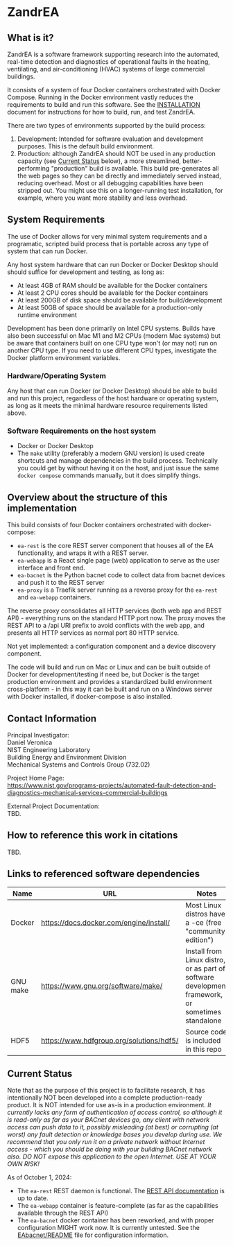 # ZandrEA 

## What is it?

ZandrEA is a software framework supporting research into the automated, real-time detection and diagnostics of operational faults in the heating, ventilating, and air-conditioning (HVAC) systems of large commercial buildings.

It consists of a system of four Docker containers orchestrated with Docker Compose. Running in the Docker environment vastly reduces the requirements to build and run this software. See the [INSTALLATION](./INSTALLATION.md) document for instructions for how to build, run, and test ZandrEA.

There are two types of environments supported by the build process:
1. Development: Intended for software evaluation and development purposes. This is the default build environment.
2. Production: although ZandrEA should NOT be used in any production capacity (see [Current Status](#current-status) below), a more streamlined, better-performing "production" build is available. This build pre-generates all the web pages so they can be directly and immediately served instead, reducing overhead. Most or all debugging capabilities have been stripped out. You might use this on a longer-running test installation, for example, where you want more stability and less overhead.

## System Requirements

The use of Docker allows for very minimal system requirements and a programatic, scripted build process that is portable across any type of system that can run Docker.

Any host system hardware that can run Docker or Docker Desktop should should suffice for development and testing, as long as:
- At least 4GB of RAM should be available for the Docker containers
- At least 2 CPU cores should be available for the Docker containers
- At least 200GB of disk space should be available for build/development
- At least 50GB of space should be available for a production-only runtime environment

Development has been done primarily on Intel CPU systems. Builds have also been successful on Mac M1 and M2 CPUs (modern Mac systems) but be aware that containers built on one CPU type won't (or may not) run on another CPU type. If you need to use different CPU types, investigate the Docker platform environment variables.

### Hardware/Operating System

Any host that can run Docker (or Docker Desktop) should be able to build and run this project, regardless of the host hardware or operating system, as long as it meets the minimal hardware resource requirements listed above.

### Software Requirements on the host system

- Docker or Docker Desktop
- The `make` utility (preferably a modern GNU version) is used create shortcuts and manage dependencies in the build process. Technically you could get by without having it on the host, and just issue the same `docker compose` commands manually, but it does simplify things.

## Overview about the structure of this implementation

This build consists of four Docker containers orchestrated with docker-compose:
- `ea-rest` is the core REST server component that houses all of the EA functionality, and wraps it with a REST server.
- `ea-webapp` is a React single page (web) application to serve as the user interface and front end.
- `ea-bacnet` is the Python bacnet code to collect data from bacnet devices and push it to the REST server
- `ea-proxy` is a Traefik server running as a reverse proxy for the `ea-rest` and `ea-webapp` containers.

The reverse proxy consolidates all HTTP services (both web app and REST API) - everything runs on the standard HTTP port now. The proxy moves the REST API to a /api URI prefix to avoid conflicts with the web app, and presents all HTTP services as normal port 80 HTTP service.

Not yet implemented: a configuration component and a device discovery component.

The code will build and run on Mac or Linux and can be built outside of Docker for development/testing if need be,
but Docker is the target production environment and provides a standardized build environment cross-platform - in this way it can be built and run on a Windows server with Docker installed, if docker-compose is also installed.

## Contact Information

Principal Investigator:<br>Daniel Veronica<br>NIST Engineering Laboratory<br>Building Energy and Environment Division<br>Mechanical Systems and Controls Group (732.02)

Project Home Page:<br><https://www.nist.gov/programs-projects/automated-fault-detection-and-diagnostics-mechanical-services-commercial-buildings>

External Project Documentation:<br>
TBD.

## How to reference this work in citations

TBD.

## Links to referenced software dependencies

| Name | URL | Notes |
| --- | --- | --- |
| Docker | https://docs.docker.com/engine/install/ | Most Linux distros have a -ce (free "community edition") |
| GNU make | https://www.gnu.org/software/make/ | Install from Linux distro, or as part of software development framework, or sometimes standalone |
| HDF5 | https://www.hdfgroup.org/solutions/hdf5/ | Source code is included in this repo |

## Current Status

Note that as the purpose of this project is to facilitate research, it has intentionally NOT been developed into a complete production-ready product. It is NOT intended for use as-is in a production environment. *It currently lacks any form of authentication of access control, so although it is read-only as far as your BACnet devices go, any client with network access can push data to it, possibly misleading (at best) or corrupting (at worst) any fault detection or knowledge bases you develop during use. We recommend that you only run it on a private network without Internet access - which you should be doing with your building BACnet network also. DO NOT expose this application to the open Internet. USE AT YOUR OWN RISK!*

As of October 1, 2024:

- The `ea-rest` REST daemon is functional. The [REST API documentation](./EAd/REST-API-v3.md) is up to date.
- The `ea-webapp` container is feature-complete (as far as the capabilities available through the REST API)
- The `ea-bacnet` docker container has been reworked, and with proper configuration MIGHT work now. It is currently untested. See the [EAbacnet/README](./EAbacnet/README.md) file for configuration information.

